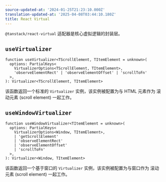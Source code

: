 ```yaml
---
source-updated-at: '2024-01-25T21:23:10.000Z'
translation-updated-at: '2025-04-08T03:44:10.180Z'
title: React Virtual
---
```

`@tanstack/react-virtual` 适配器是核心虚拟逻辑的封装层。

## `useVirtualizer`

```tsx
function useVirtualizer<TScrollElement, TItemElement = unknown>(
  options: PartialKeys<
    VirtualizerOptions<TScrollElement, TItemElement>,
    'observeElementRect' | 'observeElementOffset' | 'scrollToFn'
  >,
): Virtualizer<TScrollElement, TItemElement>
```

该函数返回一个标准的 `Virtualizer` 实例，该实例被配置为与 HTML 元素作为 滚动元素 (scroll element) 一起工作。

## `useWindowVirtualizer`

```tsx
function useWindowVirtualizer<TItemElement = unknown>(
  options: PartialKeys<
    VirtualizerOptions<Window, TItemElement>,
    | 'getScrollElement'
    | 'observeElementRect'
    | 'observeElementOffset'
    | 'scrollToFn'
  >,
): Virtualizer<Window, TItemElement>
```

该函数返回一个基于窗口的 `Virtualizer` 实例，该实例被配置为与窗口作为 滚动元素 (scroll element) 一起工作。
